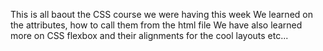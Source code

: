 This is all baout the CSS course we were having this week 
We learned on the attributes, how to call them from the html file
We have also learned more on CSS flexbox and their alignments for the cool layouts etc...

